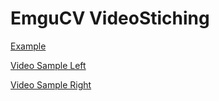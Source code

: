 # EmguCV VideoStiching

[Example](https://www.youtube.com/watch?v=-nFK053sv6g)

[Video Sample Left](https://www.youtube.com/watch?v=-nFK053sv6g)

[Video Sample Right](https://www.youtube.com/watch?v=-nFK053sv6g)